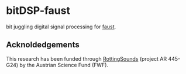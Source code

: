 # bitDSP-faust

bit juggling digital signal processing for [faust](http://faust.grame.fr/).


## Acknoldedgements

This research has been funded through [RottingSounds](http://rottingsounds.org) (project AR 445-G24) by the Austrian Science Fund (FWF).
